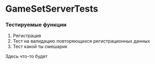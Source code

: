 # GameSetServerTests

### Тестируемые функции

1) Регистрация
2) Тест на валидацию повторяющихся регистрационных данных
3) Тест какой ты смешарик

Здесь что-то будет 
